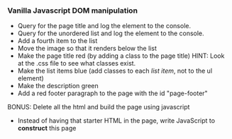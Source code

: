 ### Vanilla Javascript DOM manipulation

* Query for the page title and log the element to the console.
* Query for the unordered list and log the element to the console.
* Add a fourth item to the list
* Move the image so that it renders below the list
* Make the page title red (by adding a class to the page title) HINT: Look at the .css file to see what classes exist.
* Make the list items blue (add classes to each *list item*, not to the ul element)
* Make the description green
* Add a red footer paragraph to the page with the id "page-footer"

BONUS: Delete all the html and build the page using javascript

* Instead of having that starter HTML in the page, write JavaScript to **construct** this page
